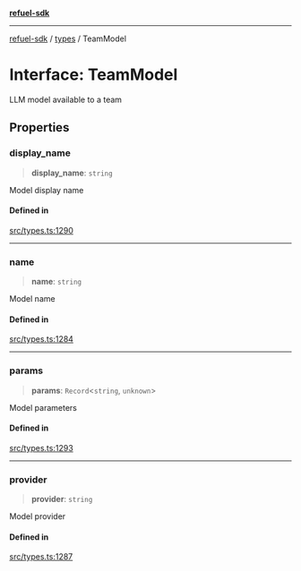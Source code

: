 [**refuel-sdk**](../../README.md)

***

[refuel-sdk](../../modules.md) / [types](../README.md) / TeamModel

# Interface: TeamModel

LLM model available to a team

## Properties

### display\_name

> **display\_name**: `string`

Model display name

#### Defined in

[src/types.ts:1290](https://github.com/refuel-ai/refuel-sdk/blob/f2e28ab259fcf3e0cbb5ccf9e6bee5d2eda4cd6f/src/types.ts#L1290)

***

### name

> **name**: `string`

Model name

#### Defined in

[src/types.ts:1284](https://github.com/refuel-ai/refuel-sdk/blob/f2e28ab259fcf3e0cbb5ccf9e6bee5d2eda4cd6f/src/types.ts#L1284)

***

### params

> **params**: `Record`\<`string`, `unknown`\>

Model parameters

#### Defined in

[src/types.ts:1293](https://github.com/refuel-ai/refuel-sdk/blob/f2e28ab259fcf3e0cbb5ccf9e6bee5d2eda4cd6f/src/types.ts#L1293)

***

### provider

> **provider**: `string`

Model provider

#### Defined in

[src/types.ts:1287](https://github.com/refuel-ai/refuel-sdk/blob/f2e28ab259fcf3e0cbb5ccf9e6bee5d2eda4cd6f/src/types.ts#L1287)
